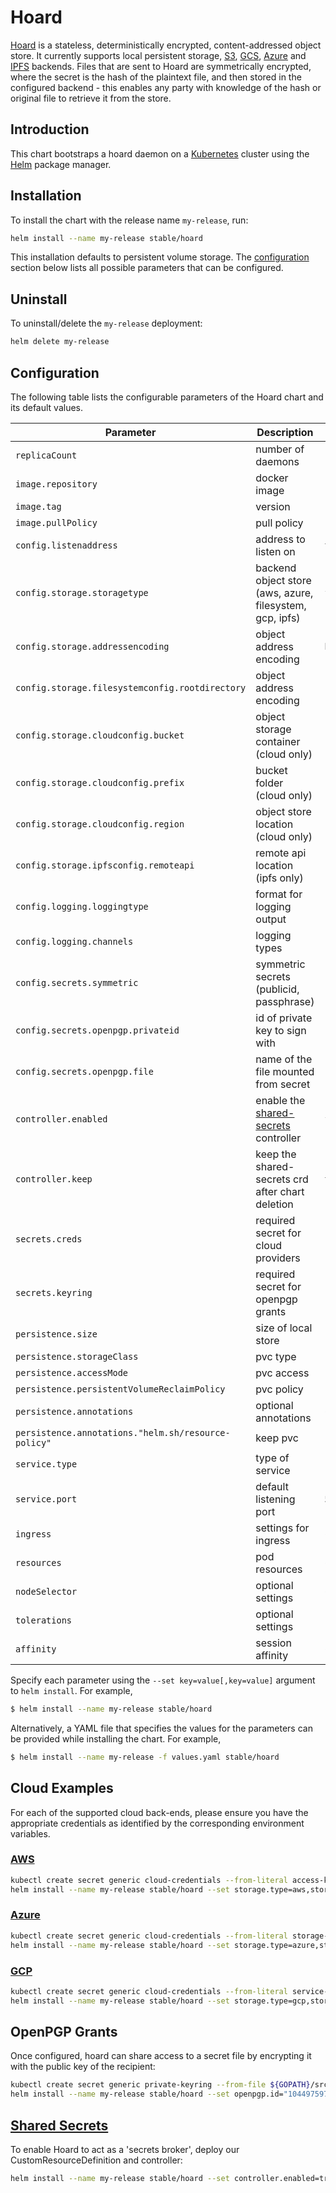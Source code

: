 # Hoard

[Hoard](https://github.com/monax/hoard) is a stateless, deterministically encrypted, content-addressed object store. It currently supports local persistent storage, [S3](https://aws.amazon.com/s3/), [GCS](https://cloud.google.com/storage/), [Azure](https://azure.microsoft.com/en-gb/services/storage/) and [IPFS](https://ipfs.io) backends. Files that are sent to Hoard are symmetrically encrypted, where the secret is the hash of the plaintext file, and then stored in the configured backend - this enables any party with knowledge of the hash or original file to retrieve it from the store.

## Introduction

This chart bootstraps a hoard daemon on a [Kubernetes](http://kubernetes.io) cluster using the [Helm](https://helm.sh) package manager.

## Installation

To install the chart with the release name `my-release`, run:

```bash
helm install --name my-release stable/hoard
```

This installation defaults to persistent volume storage. The [configuration](#configuration) section below lists all possible parameters that can be configured.

## Uninstall

To uninstall/delete the `my-release` deployment:

```bash
helm delete my-release
```

## Configuration

The following table lists the configurable parameters of the Hoard chart and its default values.

| Parameter | Description | Default |
| --------- | ----------- | ------- |
| `replicaCount` | number of daemons | `1` |
| `image.repository` | docker image | `"quay.io/monax/hoard"` |
| `image.tag` | version | `"3.0.1"` |
| `image.pullPolicy` | pull policy | `"IfNotPresent"` |
| `config.listenaddress` | address to listen on | `tcp://:53431` |
| `config.storage.storagetype` | backend object store (aws, azure, filesystem, gcp, ipfs) | `filesystem` |
| `config.storage.addressencoding` | object address encoding | `base64` |
| `config.storage.filesystemconfig.rootdirectory` | object address encoding | `"/data"` |
| `config.storage.cloudconfig.bucket` | object storage container (cloud only) | `""` |
| `config.storage.cloudconfig.prefix` | bucket folder (cloud only) | `""` |
| `config.storage.cloudconfig.region` | object store location (cloud only) | `""` |
| `config.storage.ipfsconfig.remoteapi` | remote api location (ipfs only) | `""` |
| `config.logging.loggingtype` | format for logging output | `"json"` |
| `config.logging.channels` | logging types | `[]` |
| `config.secrets.symmetric` | symmetric secrets (publicid, passphrase) | `[]` |
| `config.secrets.openpgp.privateid` | id of private key to sign with | `""` |
| `config.secrets.openpgp.file` | name of the file mounted from secret | `"/secrets/keyring"` |
| `controller.enabled` | enable the [shared-secrets](https://github.com/monax/shared-secrets) controller | `false` |
| `controller.keep` | keep the shared-secrets crd after chart deletion | `true` |
| `secrets.creds` | required secret for cloud providers | `"cloud-credentials"` |
| `secrets.keyring` | required secret for openpgp grants | `"private-keyring"` |
| `persistence.size` | size of local store | `"10Gi"` |
| `persistence.storageClass` | pvc type | `"standard"` |
| `persistence.accessMode` | pvc access | `"ReadWriteOnce"` |
| `persistence.persistentVolumeReclaimPolicy` | pvc policy | `"Retain"` |
| `persistence.annotations` | optional annotations | `{}` |
| `persistence.annotations."helm.sh/resource-policy"` | keep pvc | `keep` |
| `service.type` | type of service | `"ClusterIP"` |
| `service.port` | default listening port | `53431` |
| `ingress` | settings for ingress | `{}` |
| `resources` | pod resources | `{}` |
| `nodeSelector` | optional settings | `{}` |
| `tolerations` | optional settings | `[]` |
| `affinity` | session affinity | `{}` |

Specify each parameter using the `--set key=value[,key=value]` argument to `helm install`. For example,

```bash
$ helm install --name my-release stable/hoard
```

Alternatively, a YAML file that specifies the values for the parameters can be provided while installing the chart. For example,

```bash
$ helm install --name my-release -f values.yaml stable/hoard
```

## Cloud Examples

For each of the supported cloud back-ends, please ensure you have the appropriate credentials as identified by the corresponding environment variables.

### [AWS](https://docs.aws.amazon.com/general/latest/gr/aws-security-credentials.html)

```bash
kubectl create secret generic cloud-credentials --from-literal access-key-id=${AWS_ACCESS_KEY_ID} --from-literal secret-access-key=${AWS_SECRET_ACCESS_KEY}
helm install --name my-release stable/hoard --set storage.type=aws,storage.region="eu-central-1",storage.bucket="my-bucket",storage.prefix="folder",storage.secret="cloud-credentials"
```

### [Azure](https://docs.microsoft.com/en-us/azure/storage/common/storage-account-manage)

```bash
kubectl create secret generic cloud-credentials --from-literal storage-account-name=${AZURE_STORAGE_ACCOUNT_NAME} --from-literal storage-account-key=${AZURE_STORAGE_ACCOUNT_KEY}
helm install --name my-release stable/hoard --set storage.type=azure,storage.bucket="my-bucket",storage.prefix="folder",storage.secret="cloud-credentials"
```

### [GCP](https://cloud.google.com/iam/docs/creating-managing-service-account-keys)

```bash
kubectl create secret generic cloud-credentials --from-literal service-key=${GCLOUD_SERVICE_KEY}
helm install --name my-release stable/hoard --set storage.type=gcp,storage.bucket="my-bucket",storage.prefix="folder",storage.secret="cloud-credentials"
```

## OpenPGP Grants

Once configured, hoard can share access to a secret file by encrypting it with the public key of the recipient:

```bash
kubectl create secret generic private-keyring --from-file ${GOPATH}/src/github.com/monax/hoard/grant/private.key.asc
helm install --name my-release stable/hoard --set openpgp.id="10449759736975846181",openpgp.secret=private-keyring
```

## [Shared Secrets](https://github.com/monax/shared-secrets)

To enable Hoard to act as a 'secrets broker', deploy our CustomResourceDefinition and controller:

```bash
helm install --name my-release stable/hoard --set controller.enabled=true
```
